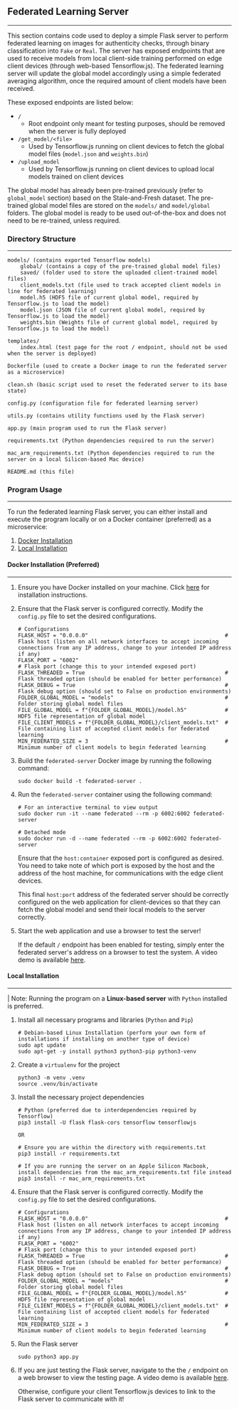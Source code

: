 ## Federated Learning Server
---
This section contains code used to deploy a simple Flask server to perform federated learning on images for authenticity checks, through binary classification into `Fake` or `Real`. The server has exposed endpoints that are used to receive models from local client-side training performed on edge client devices (through web-based Tensorflow.js). The federated learning server will update the global model accordingly using a simple federated averaging algorithm, once the required amount of client models have been received. 

These exposed endpoints are listed below:
- `/` 
    - Root endpoint only meant for testing purposes, should be removed when the server is fully deployed
- `/get_model/<file>` 
    - Used by Tensorflow.js running on client devices to fetch the global model files (`model.json` and `weights.bin`)
- `/upload_model` 
    - Used by Tensorflow.js running on client devices to upload local models trained on client devices

The global model has already been pre-trained previously (refer to `global_model` section) based on the Stale-and-Fresh dataset. The pre-trained global model files are stored on the `models/` and `model/global` folders. The global model is ready to be used out-of-the-box and does not need to be re-trained, unless required. 

### Directory Structure
---
```
models/ (contains exported Tensorflow models)
    global/ (contains a copy of the pre-trained global model files)
    saved/ (folder used to store the uploaded client-trained model files)
    client_models.txt (file used to track accepted client models in line for federated learning)
    model.h5 (HDF5 file of current global model, required by Tensorflow.js to load the model)
    model.json (JSON file of current global model, required by Tensorflow.js to load the model)
    weights.bin (Weights file of current global model, required by Tensorflow.js to load the model)

templates/
    index.html (test page for the root / endpoint, should not be used when the server is deployed)

Dockerfile (used to create a Docker image to run the federated server as a microservice)

clean.sh (basic script used to reset the federated server to its base state)

config.py (configuration file for federated learning server)

utils.py (contains utility functions used by the Flask server)

app.py (main program used to run the Flask server)

requirements.txt (Python dependencies required to run the server)

mac_arm_requirements.txt (Python dependencies required to run the server on a local Silicon-based Mac device)

README.md (this file)
```

### Program Usage
---
To run the federated learning Flask server, you can either install and execute the program locally or on a Docker container (preferred) as a microservice:
1. [Docker Installation](#docker-installation-preferred)
2. [Local Installation](#local-installation)

#### Docker Installation (Preferred)
---
1. Ensure you have Docker installed on your machine. Click [here](https://docs.docker.com/engine/install/) for installation instructions.
2. Ensure that the Flask server is configured correctly. Modify the `config.py` file to set the desired configurations.
    ```
    # Configurations
    FLASK_HOST = "0.0.0.0"                                           # Flask host (listen on all network interfaces to accept incoming connections from any IP address, change to your intended IP address if any)
    FLASK_PORT = "6002"                                                # Flask port (change this to your intended exposed port)
    FLASK_THREADED = True                                            # Flask threaded option (should be enabled for better performance)
    FLASK_DEBUG = True                                               # Flask debug option (should set to False on production environments)
    FOLDER_GLOBAL_MODEL = "models"                                   # Folder storing global model files
    FILE_GLOBAL_MODEL = f"{FOLDER_GLOBAL_MODEL}/model.h5"            # HDF5 file representation of global model
    FILE_CLIENT_MODELS = f"{FOLDER_GLOBAL_MODEL}/client_models.txt"  # File containing list of accepted client models for federated learning
    MIN_FEDERATED_SIZE = 3                                           # Minimum number of client models to begin federated learning
    ```
3. Build the `federated-server` Docker image by running the following command:
    ```
    sudo docker build -t federated-server .
    ```
4. Run the `federated-server` container using the following command:
    ```
    # For an interactive terminal to view output
    sudo docker run -it --name federated --rm -p 6002:6002 federated-server

    # Detached mode
    sudo docker run -d --name federated --rm -p 6002:6002 federated-server
    ```

    Ensure that the `host:container` exposed port is configured as desired. You need to take note of which port is exposed by the host and the address of the host machine, for communications with the edge client devices. 
    
    This final `host:port` address of the federated server should be correctly configured on the web application for client-devices so that they can fetch the global model and send their local models to the server correctly.

5. Start the web application and use a browser to test the server! 

    If the default `/` endpoint has been enabled for testing, simply enter the federated server's address on a browser to test the system. A video demo is available [here](https://www.youtube.com/watch?v=m28YuqPx-1c).

#### Local Installation
---
| Note: Running the program on a **Linux-based server** with `Python` installed is preferred.

1. Install all necessary programs and libraries (`Python` and `Pip`)
    ```
    # Debian-based Linux Installation (perform your own form of installations if installing on another type of device)
    sudo apt update
    sudo apt-get -y install python3 python3-pip python3-venv
    ```
2. Create a `virtualenv` for the project
    ```
    python3 -m venv .venv
    source .venv/bin/activate
    ```
3. Install the necessary project dependencies
    ```
    # Python (preferred due to interdependencies required by Tensorflow)
    pip3 install -U flask flask-cors tensorflow tensorflowjs

    OR

    # Ensure you are within the directory with requirements.txt
    pip3 install -r requirements.txt 

    # If you are running the server on an Apple Silicon Macbook, install dependencies from the mac_arm_requirements.txt file instead
    pip3 install -r mac_arm_requirements.txt
    ```
4. Ensure that the Flask server is configured correctly. Modify the `config.py` file to set the desired configurations.
    ```
    # Configurations
    FLASK_HOST = "0.0.0.0"                                           # Flask host (listen on all network interfaces to accept incoming connections from any IP address, change to your intended IP address if any)
    FLASK_PORT = "6002"                                                # Flask port (change this to your intended exposed port)
    FLASK_THREADED = True                                            # Flask threaded option (should be enabled for better performance)
    FLASK_DEBUG = True                                               # Flask debug option (should set to False on production environments)
    FOLDER_GLOBAL_MODEL = "models"                                   # Folder storing global model files
    FILE_GLOBAL_MODEL = f"{FOLDER_GLOBAL_MODEL}/model.h5"            # HDF5 file representation of global model
    FILE_CLIENT_MODELS = f"{FOLDER_GLOBAL_MODEL}/client_models.txt"  # File containing list of accepted client models for federated learning
    MIN_FEDERATED_SIZE = 3                                           # Minimum number of client models to begin federated learning
    ```
5. Run the Flask server
    ```
    sudo python3 app.py
    ```
6. If you are just testing the Flask server, navigate to the the `/` endpoint on a web browser to view the testing page. A video demo is available [here](https://www.youtube.com/watch?v=m28YuqPx-1c). 

    Otherwise, configure your client Tensorflow.js devices to link to the Flask server to communicate with it!